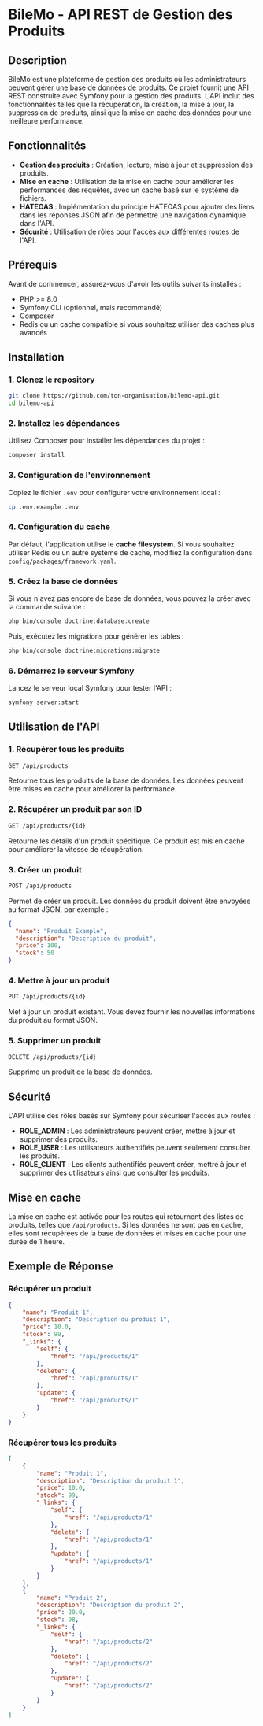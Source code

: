 # BileMo - API REST de Gestion des Produits

## Description

BileMo est une plateforme de gestion des produits où les administrateurs peuvent gérer une base de données de produits. Ce projet fournit une API REST construite avec Symfony pour la gestion des produits. L'API inclut des fonctionnalités telles que la récupération, la création, la mise à jour, la suppression de produits, ainsi que la mise en cache des données pour une meilleure performance.

## Fonctionnalités

- **Gestion des produits** : Création, lecture, mise à jour et suppression des produits.
- **Mise en cache** : Utilisation de la mise en cache pour améliorer les performances des requêtes, avec un cache basé sur le système de fichiers.
- **HATEOAS** : Implémentation du principe HATEOAS pour ajouter des liens dans les réponses JSON afin de permettre une navigation dynamique dans l'API.
- **Sécurité** : Utilisation de rôles pour l'accès aux différentes routes de l'API.

## Prérequis

Avant de commencer, assurez-vous d'avoir les outils suivants installés :

- PHP >= 8.0
- Symfony CLI (optionnel, mais recommandé)
- Composer
- Redis ou un cache compatible si vous souhaitez utiliser des caches plus avancés

## Installation

### 1. Clonez le repository

```bash
git clone https://github.com/ton-organisation/bilemo-api.git
cd bilemo-api
```

### 2. Installez les dépendances

Utilisez Composer pour installer les dépendances du projet :

```bash
composer install
```

### 3. Configuration de l'environnement

Copiez le fichier `.env` pour configurer votre environnement local :

```bash
cp .env.example .env
```

### 4. Configuration du cache

Par défaut, l'application utilise le **cache filesystem**. Si vous souhaitez utiliser Redis ou un autre système de cache, modifiez la configuration dans `config/packages/framework.yaml`.

### 5. Créez la base de données

Si vous n'avez pas encore de base de données, vous pouvez la créer avec la commande suivante :

```bash
php bin/console doctrine:database:create
```

Puis, exécutez les migrations pour générer les tables :

```bash
php bin/console doctrine:migrations:migrate
```

### 6. Démarrez le serveur Symfony

Lancez le serveur local Symfony pour tester l'API :

```bash
symfony server:start
```

## Utilisation de l'API

### 1. Récupérer tous les produits

```bash
GET /api/products
```

Retourne tous les produits de la base de données. Les données peuvent être mises en cache pour améliorer la performance.

### 2. Récupérer un produit par son ID

```bash
GET /api/products/{id}
```

Retourne les détails d'un produit spécifique. Ce produit est mis en cache pour améliorer la vitesse de récupération.

### 3. Créer un produit

```bash
POST /api/products
```

Permet de créer un produit. Les données du produit doivent être envoyées au format JSON, par exemple :

```json
{
  "name": "Produit Example",
  "description": "Description du produit",
  "price": 100,
  "stock": 50
}
```

### 4. Mettre à jour un produit

```bash
PUT /api/products/{id}
```

Met à jour un produit existant. Vous devez fournir les nouvelles informations du produit au format JSON.

### 5. Supprimer un produit

```bash
DELETE /api/products/{id}
```

Supprime un produit de la base de données.

## Sécurité

L'API utilise des rôles basés sur Symfony pour sécuriser l'accès aux routes :

- **ROLE_ADMIN** : Les administrateurs peuvent créer, mettre à jour et supprimer des produits.
- **ROLE_USER** : Les utilisateurs authentifiés peuvent seulement consulter les produits.
- **ROLE_CLIENT** : Les clients authentifiés peuvent créer, mettre à jour et supprimer des utilisateurs ainsi que consulter les produits.

## Mise en cache

La mise en cache est activée pour les routes qui retournent des listes de produits, telles que `/api/products`. Si les données ne sont pas en cache, elles sont récupérées de la base de données et mises en cache pour une durée de 1 heure.

## Exemple de Réponse

### Récupérer un produit

```json
{
    "name": "Produit 1",
    "description": "Description du produit 1",
    "price": 10.0,
    "stock": 99,
    "_links": {
        "self": {
            "href": "/api/products/1"
        },
        "delete": {
            "href": "/api/products/1"
        },
        "update": {
            "href": "/api/products/1"
        }
    }
}
```

### Récupérer tous les produits

```json
[
    {
        "name": "Produit 1",
        "description": "Description du produit 1",
        "price": 10.0,
        "stock": 99,
        "_links": {
            "self": {
                "href": "/api/products/1"
            },
            "delete": {
                "href": "/api/products/1"
            },
            "update": {
                "href": "/api/products/1"
            }
        }
    },
    {
        "name": "Produit 2",
        "description": "Description du produit 2",
        "price": 20.0,
        "stock": 98,
        "_links": {
            "self": {
                "href": "/api/products/2"
            },
            "delete": {
                "href": "/api/products/2"
            },
            "update": {
                "href": "/api/products/2"
            }
        }
    }
]
```
